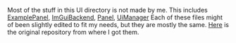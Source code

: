 Most of the stuff in this UI directory is not made by me. This includes [ExamplePanel](/Engine/Engine%20Components/UI/ExamplePanel.cs), [ImGuiBackend](/Engine/Engine%20Components/UI/ImGuiBackend.cs), [Panel](/Engine/Engine%20Components/UI/Panel.cs), [UiManager](/Engine/Engine%20Components/UI/UiManager.cs) Each of these files might of been slightly edited to fit my needs, but they are mostly the same. [Here](https://github.com/JarrodDoyle/Raylib-ImGui-.NET-App/tree/master) is the original repository from where I got them.